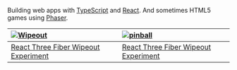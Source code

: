 Building web apps with [TypeScript](https://www.typescriptlang.org/) and [React](https://react.dev/). And sometimes HTML5 games using [Phaser](https://phaser.io/).


| [![Wipeout](https://github.com/sebsowter/sebsowter/assets/7384630/a5c075e9-68df-41e4-89c8-e791a7ed0271)](https://sebsowter.github.io/wipeout/) | [![pinball](https://github.com/sebsowter/sebsowter/assets/7384630/59c4c820-d61c-4190-8c3b-00627349f223)](https://sebsowter.github.io/wipeout/) |
| :- | :- |
| [React Three Fiber Wipeout Experiment](https://sebsowter.github.io/wipeout/) | [React Three Fiber Wipeout Experiment](https://sebsowter.github.io/wipeout/) |
